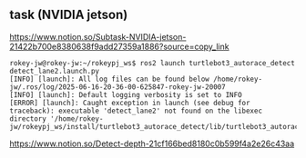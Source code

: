 ## task (NVIDIA jetson)  
https://www.notion.so/Subtask-NVIDIA-jetson-21422b700e8380638f9add27359a1886?source=copy_link  

```
rokey-jw@rokey-jw:~/rokeypj_ws$ ros2 launch turtlebot3_autorace_detect detect_lane2.launch.py
[INFO] [launch]: All log files can be found below /home/rokey-jw/.ros/log/2025-06-16-20-36-00-625847-rokey-jw-20007
[INFO] [launch]: Default logging verbosity is set to INFO
[ERROR] [launch]: Caught exception in launch (see debug for traceback): executable 'detect_lane2' not found on the libexec directory '/home/rokey-jw/rokeypj_ws/install/turtlebot3_autorace_detect/lib/turtlebot3_autorace_detect' 
```

https://www.notion.so/Detect-depth-21cf166bed8180c0b599f4a2e26c43aa
